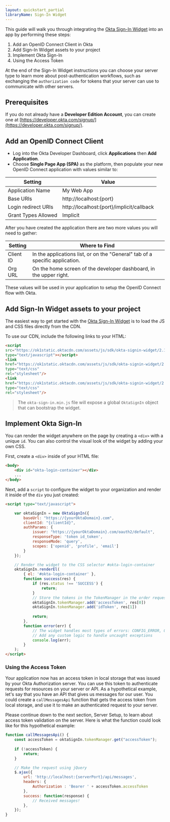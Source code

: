 ```yaml
---
layout: quickstart_partial
libraryName: Sign-In Widget
---
```


This guide will walk you through integrating the [Okta Sign-In Widget](https://github.com/okta/okta-signin-widget) into an app by performing these steps:

1. Add an OpenID Connect Client in Okta
2. Add Sign-In Widget assets to your project
3. Implement Okta Sign-In
4. Using the Access Token

At the end of the Sign-In Widget instructions you can choose your server type to learn more about post-authentication workflows, such as exchanging the `authorization code` for tokens that your server can use to communicate with other servers.

## Prerequisites
If you do not already have a **Developer Edition Account**, you can create one at [https://developer.okta.com/signup/](https://developer.okta.com/signup/).

## Add an OpenID Connect Client
* Log into the Okta Developer Dashboard, click **Applications** then **Add Application**.
* Choose **Single Page App (SPA)** as the platform, then populate your new OpenID Connect application with values similar to:

| Setting             | Value                                                 |
| ------------------- | ----------------------------------------------------- |
| Application Name    | My Web App                                            |
| Base URIs           | http://localhost:{port}                               |
| Login redirect URIs | http://localhost:{port}/implicit/callback             |
| Grant Types Allowed | Implicit                                              |

After you have created the application there are two more values you will need to gather:

| Setting       | Where to Find                                                                  |
| ------------- | ------------------------------------------------------------------------------ |
| Client ID     | In the applications list, or on the "General" tab of a specific application.    |
| Org URL       | On the home screen of the developer dashboard, in the upper right.             |


These values will be used in your application to setup the OpenID Connect flow with Okta.

## Add Sign-In Widget assets to your project

The easiest way to get started with the [Okta Sign-In Widget](https://github.com/okta/okta-signin-widget) is to load the JS and CSS files directly from the CDN.

To use our CDN, include the following links to your HTML:
```html
<script
src="https://ok1static.oktacdn.com/assets/js/sdk/okta-signin-widget/2.1.0/js/okta-sign-in.min.js"
type="text/javascript"></script>
<link
href="https://ok1static.oktacdn.com/assets/js/sdk/okta-signin-widget/2.1.0/css/okta-sign-in.min.css"
type="text/css"
rel="stylesheet"/>
<link
href="https://ok1static.oktacdn.com/assets/js/sdk/okta-signin-widget/2.1.0/css/okta-theme.css"
type="text/css"
rel="stylesheet"/>
```

> The `okta-sign-in.min.js` file will expose a global `OktaSignIn` object that can bootstrap the widget.

## Implement Okta Sign-In

You can render the widget anywhere on the page by creating a `<div>` with a unique `id`.  You can also control the visual look of the widget by adding your own CSS.

First, create a `<div>` inside of your HTML file:

```html
<body>
    <div id="okta-login-container"></div>
    ...
</body>
```

Next, add a `script` to configure the widget to your organization and render it inside of the `div` you just created:
```html
<script type="text/javascript">

    var oktaSignIn = new OktaSignIn({
        baseUrl: "https://{yourOktaDomain}.com",
        clientId: "{clientId}",
        authParams: {
            issuer: "https://{yourOktaDomain}.com/oauth2/default",
            responseType: 'token id_token',
            responseMode: 'query',
            scopes: ['openid', 'profile', 'email']
        }
    });

    // Render the widget to the CSS selector #okta-login-container
    oktaSignIn.renderEl(
        { el: '#okta-login-container' },
        function success(res) {
            if (res.status !== 'SUCCESS') {
                return;
            }
            // Store the tokens in the TokenManager in the order requested
            oktaSignIn.tokenManager.add('accessToken', res[0])
            oktaSignIn.tokenManager.add('idToken', res[1])
            
            return;
        },
        function error(err) {
            // The widget handles most types of errors: CONFIG_ERROR, OAUTH_ERROR, etc
            // Add any custom logic to handle uncaught exceptions
            console.log(err);
        }
    );
</script>
```

### Using the Access Token

Your application now has an access token in local storage that was issued by your Okta Authorization server. You can use this token to authenticate requests for resources on your server or API. As a hypothetical example, let's say that you have an API that gives us messages for our user.  You could create a `callMessagesApi` function that gets the access token from local storage, and use it to make an authenticated request to your server.

Please continue down to the next section, Server Setup, to learn about access token validation on the server.  Here is what the function could look like for this hypothetical example:

```javascript
function callMessagesApi() {
    const accessToken = oktaSignIn.tokenManager.get("accessToken");
    
    if (!accessToken) {
        return;
    }

    // Make the request using jQuery
    $.ajax({
        url: 'http://localhost:{serverPort}/api/messages',
        headers: {
            Authorization : 'Bearer ' + accessToken.accessToken
        },
        success: function(response) {
            // Received messages!
        },
    });
}
```